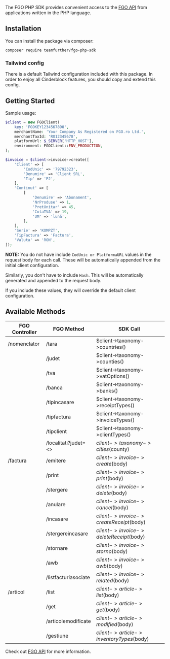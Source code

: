 The FGO PHP SDK provides convenient access to the [FGO API](https://testapp.fgo.ro/publicws/files/specificatii-api-latest.pdf) from applications written in the PHP language.

## Installation
You can install the package via composer:

```composer require teamfurther/fgo-php-sdk```

### Tailwind config
There is a default Tailwind configuration included with this package. In order to enjoy all Cinderblock features, you should copy and extend this config.

## Getting Started

Sample usage:

```php
$client = new FGOClient(
    key: 'FGOKEY1234567890',
    merchantName: 'Your Company As Registered on FGO.ro Ltd.',
    merchantTaxId: 'RO12345678',
    platformUrl: $_SERVER['HTTP_HOST'],
    environment: FGOClient::ENV_PRODUCTION,
);

$invoice = $client->invoice->create([
    'Client' => [
        'CodUnic' => '79792323',
        'Denumire' => 'Client SRL',
        'Tip' => 'PJ',
    ],
    'Continut' => [
        [
            'Denumire' => 'Abonament',
            'NrProduse' => 1,
            'PretUnitar' => 45,
            'CotaTVA' => 19,
            'UM' => 'lună',
        ],
    ],
    'Serie' => 'KOMPZT',
    'TipFactura' => 'Factura',
    'Valuta' => 'RON',
]);
```

__NOTE:__ You do not have include ```CodUnic or PlatformaURL``` values in the request body for each call. These will be automatically appended from the initial client configuration.

Similarly, you don't have to include ```Hash```. This will be automatically generated and appended to the request body.

If you include these values, they will override the default client configuration.

## Available Methods
| FGO Controller | FGO Method                  | SDK Call                                |
|----------------|-----------------------------|-----------------------------------------|
| /nomenclator   | /tara                       | $client->taxonomy->countries()          |
|                | /judet                      | $client->taxonomy->counties()           |
|                | /tva                        | $client->taxonomy->vatOptions()         |
|                | /banca                      | $client->taxonomy->banks()              |
|                | /tipincasare                | $client->taxonomy->receiptTypes()       |
|                | /tipfactura                 | $client->taxonomy->invoiceTypes()       |
|                | /tipclient                  | $client->taxonomy->clientTypes()        |
|                | /localitati?judet=<<judet>> | $client->taxonomy->cities($county)      |
| /factura       | /emitere                    | $client->invoice->create($body)         |
|                | /print                      | $client->invoice->print($body)          |
|                | /stergere                   | $client->invoice->delete($body)         |
|                | /anulare                    | $client->invoice->cancel($body)         |
|                | /incasare                   | $client->invoice->createReceipt($body)  |
|                | /stergereincasare           | $client->invoice->deleteReceipt($body)  |
|                | /stornare                   | $client->invoice->storno($body)         |
|                | /awb                        | $client->invoice->awb($body)            |
|                | /listfacturiasociate        | $client->invoice->related($body)        |
| /articol       | /list                       | $client->article->list($body)           |
|                | /get                        | $client->article->get($body)            |
|                | /articolemodificate         | $client->article->modified($body)       |
|                | /gestiune                   | $client->article->inventoryTypes($body) |

Check out [FGO API](https://testapp.fgo.ro/publicws/files/specificatii-api-latest.pdf) for more information.